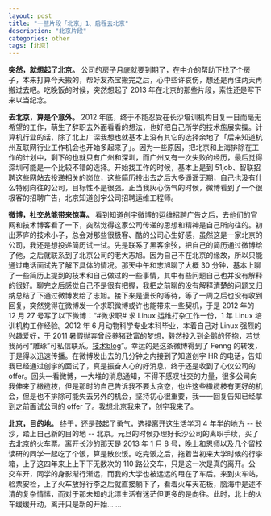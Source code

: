 ```yaml
---
layout: post
title: "一些片段「北京」1、启程去北京"
description: "北京片段"
categories: other
tags: [北京]
---
```


__突然，就想起了北京。__ 公司的房子月底就要到期了，在中介的帮助下找了个房子，本来打算今天搬的，帮好友杰宝搬完之后，心中些许哀伤，想还是再住两天再搬过去吧。吃晚饭的时候，突然想起了 2013 年在北京的那些片段，索性还是写下来以当纪念。

__去北京，算是个意外。__ 2012 年底，终于不能忍受在长沙培训机构日复一日而毫无希望的工作，萌生了辞职去外面看看的想法，也好把自己所学的技术施展实操。计算机行业的话，除了北上广深我想也就基本上没有其它的选择余地了「后来知道杭州互联网行业工作机会也开始多起来了」。因为一些原因，把北京和上海排除在工作的计划中，剩下的也就只有广州和深圳，而广州又有一次失败的经历，最后觉得深圳可能是一个比较不错的选择。开始找工作的时候，基本上是到 51job、智联招聘这些网站去投递相关的岗位，这些简历投出去之后大多遥遥无期，自己也没有什么特别向往的公司，目标性不是很强。正当我灰心伤气的时候，微博看到了一个很极客的招聘广告，北京知道创宇公司招聘运维工程师。

__微博，社交总能带来惊喜。__ 看到知道创宇微博的运维招聘广告之后，去他们的官网和技术博客看了一下，突然觉得这家公司传递的思想和精神是自己所向往的。初出茅庐的技术小子，总会对那些很极客、酷的公司心生好感，虽然这是一家北京的公司，我还是想投递简历试一试。先是联系了黑客余弦，把自己的简历通过微博给了他，之后就联系到了北京公司的老大志旭。因为自己不在北京的缘故，所以只能通过电话面试先了解下具体的情况。那天中午和志旭聊了大概 30 分钟，基本上聊了一些简历上提到的技术和自己做过的一些事情，其中有些问题自己也并没有解释的很好。聊完之后感觉自己不是很有把握，我把之前聊的没有解释清楚的问题又归纳总结了下通过微博发给了志旭。接下来是漫长的等待，等了一周之后也没有收到回复，突然觉得在微博发一个求职微博或许也能带来一些契机，于是 2012 年的 12 月 27 号写了以下微博：“#微求职# 求 Linux 运维打杂工作一份，1 年 Linux 培训机构工作经验。2012 年 6 月动物科学专业本科毕业，本着自己对 Linux 强烈的兴趣爱好，于 2011 暑假抛弃曾经养猪致富的梦想，毅然投入到企鹅的怀抱，若觉我尚可“雕琢”可私信联系。[技术blog](http://blog.csdn.net/kumu_Linux)”。幸运的是这条微博得到了 Fenng 的转发，于是得以迅速传播。在微博发出去的几分钟之内接到了知道创宇 HR 的电话，告知我已经通过创宇的面试了，真是振奋人心的好消息，终于还是收到了心仪公司的 offer。回头一看微博，一大堆的消息通知，不得不感叹社交的力量，很多公司向我伸来了橄榄枝，但是那时的自己告诉我不要太贪恋，也许这些橄榄枝有更好的机会，但是也不排除可能失去另外的机会，坚持初心很重要，我一一回复告知已经拿到之前面试公司的 offer 了。我想北京我来了，创宇我来了。

__北京，目的地。__ 终于，还是鼓起了勇气，选择离开这生活学习 4 年半的地方 -- 长沙，踏上自己新的目的地 -- 北京。元旦的时候办理好长沙公司的离职手续，买了去北京的火车票。离开长沙的那天是 2013 年 1 月 8 号，晚上和恩师以及几个留校读研的同学一起吃了个饭，算是散伙饭。吃完饭之后，拖着当初来大学时候的行李箱，上了这四年来上上下下无数次的 110 路公交车，只是这一次是真的离开。公交车开，同学的身影渐行渐远，而我的大学也被远远的甩在了车后。来到火车站，验票安检，上了火车放好行李之后就直接躺下了，看着火车天花板，脑海中是述不清的复杂情愫，而对于那未知的北漂生活有迷茫但更多的是向往。此时，北上的火车缓缓开动，离开只是新的开始... ...
